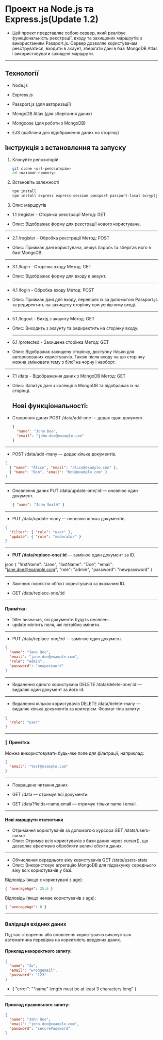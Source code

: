 # Проект на Node.js та Express.js(Update 1.2)

- Цей проект представляє собою сервер, який реалізує функціональність реєстрації, входу та захищених маршрутів з використанням Passport.js. Сервер дозволяє користувачам реєструватися, входити в акаунт, зберігати дані в базі MongoDB Atlas і використовувати захищені маршрути.

---

## Технології

- Node.js

- Express.js

- Passport.js (для авторизації)

- MongoDB Atlas (для зберігання даних)

- Mongoose (для роботи з MongoDB)

- EJS (шаблони для відображення даних на сторінці)

## Інструкція з встановлення та запуску

1. Клонуйте репозиторій:

   ```bash
   git clone <url-репозиторію>
   cd <каталог-проекту>
   ```

2. Встановіть залежності

   ```bash
   npm install
   npm install express express-session passport passport-local bcryptjs dotenv ejs connect-flash
   ```

3. Опис маршрутів

- 1.1 /register - Сторінка реєстрації
  Метод: GET

- Опис: Відображає форму для реєстрації нового користувача.

---

- 2.1 /register - Обробка реєстрації
  Метод: POST

- Опис: Приймає дані користувача, хешує пароль та зберігає його в базі MongoDB.

---

- 3.1 /login - Сторінка входу
  Метод: GET

- Опис: Відображає форму для входу в акаунт.

  ***

- 4.1 /login - Обробка входу
  Метод: POST

- Опис: Приймає дані для входу, перевіряє їх за допомогою Passport.js та редиректить на захищену сторінку при успішному вході.

  ***

- 5.1 /logout - Вихід з акаунту
  Метод: GET

- Опис: Виходить з акаунту та редиректить на сторінку входу.

  ***

- 6.1 /protected - Захищена сторінка
  Метод: GET

- Опис: Відображає захищену сторінку, доступну тільки для авторизованих користувачів. Також після входу на цю сторінку можна змінювати тему з білої на чорну і наоборт.

---

- 7.1 /data - Відображення даних з MongoDB
  Метод: GET

- Опис: Запитує дані з колекції в MongoDB та відображає їх на сторінці.

  ## Нові функціональності:

- Створення даних
  POST /data/add-one — додає один документ.
  ```json
  {
    "name": "John Doe",
    "email": "john.doe@example.com"
  }
  ```

---

- POST /data/add-many — додає кілька документів.

```json
[
  { "name": "Alice", "email": "alice@example.com" },
  { "name": "Bob", "email": "bob@example.com" }
]
```

---

- Оновлення даних
  PUT /data/update-one/:id — оновлює один документ.

  ```json
  { "name": "John Smith" }
  ```

---

- PUT /data/update-many — оновлює кілька документів.

```json
{
  "filter": { "role": "user" },
  "update": { "role": "moderator" }
}
```

---

- **PUT /data/replace-one/:id** — замінює один документ за ID.

json
{
"firstName": "Jane",
"lastName": "Doe",
"email": "jane.doe@example.com",
"role": "admin",
"password": "newpassword"
}

---

- Замінює повністю об'єкт користувача за вказаним ID.

- GET /data/replace-one/:id

---

#### Примітка:

- filter визначає, які документи будуть оновлені.
- update містить поля, які потрібно змінити.

---

- PUT /data/replace-one/:id — замінює один документ.

```json
{
  "name": "Jane Doe",
  "email": "jane.doe@example.com",
  "role": "admin",
  "password": "newpassword"
}
```

---

- Видалення одного користувача
  DELETE /data/delete-one/:id — видаляє один документ за його id.

---

- Видалення кількох користувачів
  DELETE /data/delete-many — видаляє кілька документів за критерієм.
  Формат тіла запиту:

```json
{
  "role": "user"
}
```

---

#### 📌 Примітка:

Можна використовувати будь-яке поле для фільтрації, наприклад:

```json
{
  "email": "test@example.com"
}
```

---

- Покращене читання даних

- GET /data — отримує всі документи.
- GET /data?fields=name,email — отримує тільки name і email.

---

#### Нові маршрути статистики

- Отримання користувачів за допомогою курсора
  GET /stats/users-cursor
- Опис: Отримує всіх користувачів з бази даних через cursor(), що дозволяє ефективно обробляти великі обсяги даних.

---

- Обчислення середнього віку користувачів
  GET /stats/users-stats
- Опис: Використовує агрегацію MongoDB для підрахунку середнього віку всіх користувачів у базі.

Відповідь (якщо є користувачі з age):

```json
{ "averageAge": 25.6 }
```

Відповідь (якщо немає користувачів з age):

```json
{ "averageAge": 0 }
```

---

### Валідація вхідних даних

Під час створення або оновлення користувачів виконується автоматична перевірка на коректність введених даних.

#### Приклад некоректного запиту:

```json
{
  "name": "Jo",
  "email": "wrongemail",
  "password": "123"
}
```

- {
  "error": "\"name\" length must be at least 3 characters long"
  }

---

#### Приклад правильного запиту:

```json
{
  "name": "John Doe",
  "email": "john.doe@example.com",
  "password": "securePassword"
}
```
